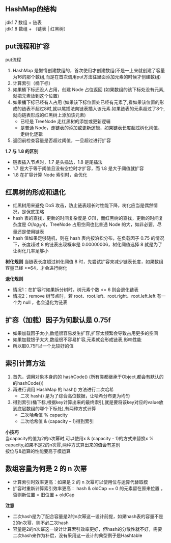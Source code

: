 ## HashMap的结构
jdk1.7 数组 + 链表  
jdk1.8 数组 + （链表 | 红黑树）

## put流程和扩容
put流程

1. HashMap 是懒惰创建数组的，首次使用才创建数组(不是一上来就创建了容量为16的那个数组,而是在首次调用put方法往里面添加元素的时候才创建数组)
2. 计算索引（桶下标）
3. 如果桶下标还没人占用，创建 Node 占位返回 (如果数组的该下标处没有元素,就把元素放到这个位置)
4. 如果桶下标已经有人占用 (如果该下标位置处已经有元素了,看如果该位置的形成的链表不超过8时,就以尾插法向链表插入该元素.如果链表的元素超过了8个,就向链表形成的红黑树上添加该元素)
   - 已经是 TreeNode 走红黑树的添加或更新逻辑
   - 是普通 Node，走链表的添加或更新逻辑，如果链表长度超过树化阈值，走树化逻辑
5. 返回前检查容量是否超过阈值，一旦超过进行扩容


**1.7 与 1.8 的区别**
- 链表插入节点时，1.7 是头插法，1.8 是尾插法
- 1.7 是大于等于阈值且没有空位时才扩容，而 1.8 是大于阈值就扩容
- 1.8 在扩容计算 Node 索引时，会优化

## 红黑树的形成和退化
- 红黑树用来避免 DoS 攻击，防止链表超长时性能下降，树化应当是偶然情况，是保底策略
- hash 表的查找，更新的时间复杂度是 $O(1)$，而红黑树的查找，更新的时间复杂度是 $O(log_2⁡n )$，TreeNode 占用空间也比普通 Node 的大，如非必要，尽量还是使用链表
- hash 值如果足够随机，则在 hash 表内按泊松分布，在负载因子 0.75 的情况下，长度超过 8 的链表出现概率是 0.00000006，树化阈值选择 8 就是为了让树化几率足够小
  
**树化规则**
当链表长度超过树化阈值 8 时，先尝试扩容来减少链表长度，如果数组容量已经 >=64，才会进行树化

**退化规则**
- 情况1：在扩容时如果拆分树时，树元素个数 <= 6 则会退化链表
- 情况2：remove 树节点时，若 root、root.left、root.right、root.left.left 有一个为 null ，也会退化为链表

## 扩容（加载）因子为何默认是 0.75f
- 如果加载因子太小,数组很容易发生扩容,扩容太频繁会导致占用更多的空间
- 如果加载银子太大,数组很不容易扩容,元素就会形成链表,影响性能
- 所以取0.75F以一个比较好的值

## 索引计算方法
1. 首先，调用对象本身的的 hashCode() (所有类都继承于Object,都会有默认的的hashCode())
2. 再进行调用 HashMap 的 hash() 方法进行二次哈希
   - 二次 hash() 是为了综合高位数据，让哈希分布更为均匀
3. 得到索引(桶下标,根据key计算出来的最终索引,就是要将该key对应的value放到底层数组的哪个下标处),有两种方式计算 
   - 二次哈希值 % capacity 
   - 二次哈希值 & (capacity – 1)得到索引

**小技巧**  
当capacity的值为2的n次幂时,可以使用x & (capacity - 1)的方式来替换x % capacity,如果不是2的n次幂,两种方式算出来的值会有差别  
按位与&运算的性能要高于模运算

## 数组容量为何是 2 的 n 次幂

- 计算索引时效率更高：如果是 2 的 n 次幂可以使用位与运算代替取模
- 扩容时重新计算索引效率更高： hash & oldCap == 0 的元素留在原来位置 ，否则新位置 = 旧位置 + oldCap

**注意**
- 二次hash是为了配合容量是2的n次幂这一设计前提，如果hash表的容量不是2的n次幂，则不必二次hash
- 容量是2的n次幂这一设计计算索引效率更好，但hash的分散性就不好，需要二次hash来作为补偿，没有采用这一设计的典型例子是Hashtable